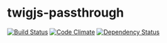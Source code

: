 twigjs-passthrough
==================
[![Build Status](https://travis-ci.org/eiriksm/twigjs-passthrough.svg?branch=master)](https://travis-ci.org/eiriksm/twigjs-passthrough)
[![Code Climate](https://codeclimate.com/github/eiriksm/twigjs-passthrough/badges/gpa.svg)](https://codeclimate.com/github/eiriksm/twigjs-passthrough)
[![Dependency Status](https://david-dm.org/eiriksm/twigjs-passthrough.svg)](https://david-dm.org/eiriksm/twigjs-passthrough)

